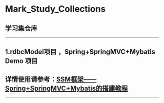 # Mark_Study_Collections
## 学习集仓库

<hr>

## 1.rdbcModel项目 ，Spring+SpringMVC+Mybatis Demo 项目

## 详情使用请参考：[SSM框架——Spring+SpringMVC+Mybatis的搭建教程](https://blog.csdn.net/wqy_zyc/article/details/80194747)
<hr>

